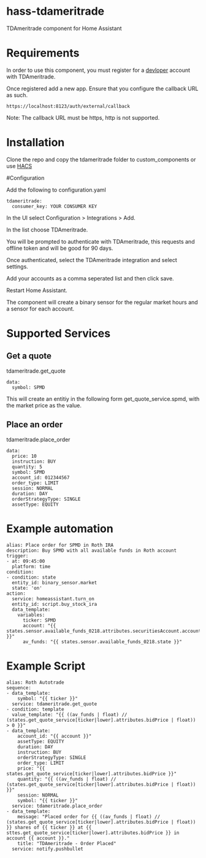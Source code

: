# hass-tdameritrade
TDAmeritrade component for Home Assistant

# Requirements
In order to use this component, you must register for a [devloper](https://developer.tdameritrade.com/) account with TDAmeritrade.

Once registered add a new app.  Ensure that you configure the callback URL as such. 

```https://localhost:8123/auth/external/callback```

Note: The callback URL must be https, http is not supported.

# Installation
Clone the repo and copy the tdameritrade folder to custom_components or use [HACS](https://github.com/hacs/integration)

#Configuration

Add the following to configuration.yaml

```
tdameritrade:
  consumer_key: YOUR CONSUMER KEY
```

In the UI select Configuration > Integrations > Add.

In the list choose TDAmeritrade.

You will be prompted to authenticate with TDAmeritrade, this requests and offline token and will be good for 90 days.

Once authenticated, select the TDAmeritrade integration and select settings.

Add your accounts as a comma seperated list and then click save.

Restart Home Assistant.

The component will create a binary sensor for the regular market hours and a sensor for each account.

# Supported Services

## Get a quote 
tdameritrade.get_quote
```
data:
  symbol: SPMD
```

This will create an entitiy in the following form get_quote_service.spmd, with the market price as the value.

## Place an order
tdameritrade.place_order
```
data:
  price: 10
  instruction: BUY
  quantity: 5
  symbol: SPMD
  account_id: 012344567
  order_type: LIMIT
  session: NORMAL
  duration: DAY
  orderStrategyType: SINGLE
  assetType: EQUITY
```


# Example automation

```
alias: Place order for SPMD in Roth IRA 
description: Buy SPMD with all available funds in Roth account
trigger:
- at: 09:45:00
  platform: time
condition:
- condition: state
  entity_id: binary_sensor.market
  state: 'on'
action:
  service: homeassistant.turn_on 
  entity_id: script.buy_stock_ira
  data_template:
    variables:
      ticker: SPMD 
      account: "{{ states.sensor.available_funds_0218.attributes.securitiesAccount.accountId }}"  
      av_funds: "{{ states.sensor.available_funds_0218.state }}"
```

# Example Script

```
alias: Roth Autotrade                                                                                    
sequence:                                                                                                
- data_template:
    symbol: "{{ ticker }}"
  service: tdameritrade.get_quote                                                                        
- condition: template
  value_template: "{{ ((av_funds | float) // (states.get_quote_service[ticker|lower].attributes.bidPrice | float)) > 0 }}"
- data_template:
    account_id: "{{ account }}"
    assetType: EQUITY
    duration: DAY
    instruction: BUY
    orderStrategyType: SINGLE
    order_type: LIMIT
    price: "{{ states.get_quote_service[ticker|lower].attributes.bidPrice }}"
    quantity: "{{ ((av_funds | float) // (states.get_quote_service[ticker|lower].attributes.bidPrice | float)) }}"
    session: NORMAL
    symbol: "{{ ticker }}"
  service: tdameritrade.place_order
- data_template:
    message: "Placed order for {{ ((av_funds | float) // (states.get_quote_service[ticker|lower].attributes.bidPrice | float)) }} shares of {{ ticker }} at {{ sttes.get_quote_service[ticker|lower].attributes.bidPrice }} in account {{ account }}." 
    title: "TDAmeritrade - Order Placed" 
  service: notify.pushbullet
```
